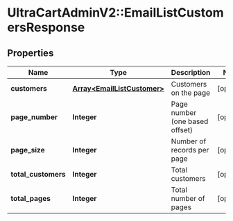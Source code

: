 # UltraCartAdminV2::EmailListCustomersResponse

## Properties
Name | Type | Description | Notes
------------ | ------------- | ------------- | -------------
**customers** | [**Array&lt;EmailListCustomer&gt;**](EmailListCustomer.md) | Customers on the page | [optional] 
**page_number** | **Integer** | Page number (one based offset) | [optional] 
**page_size** | **Integer** | Number of records per page | [optional] 
**total_customers** | **Integer** | Total customers | [optional] 
**total_pages** | **Integer** | Total number of pages | [optional] 


